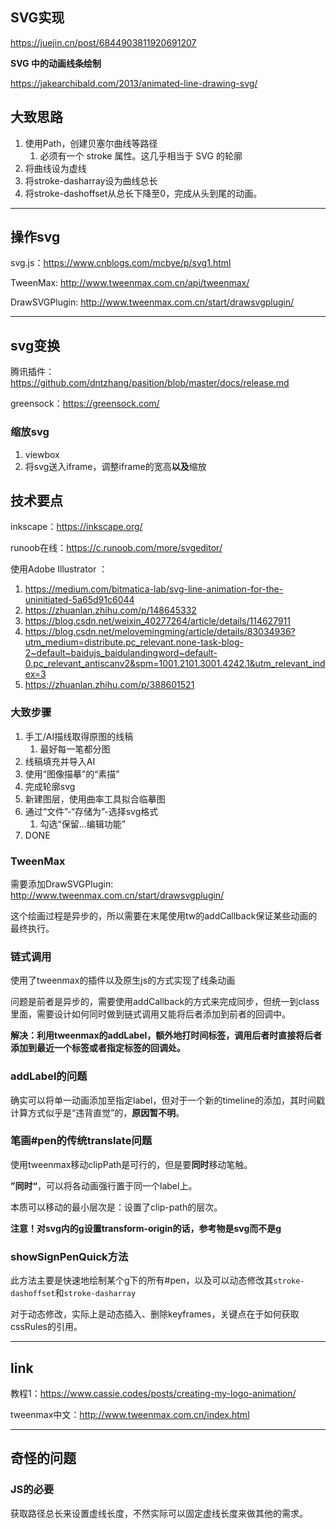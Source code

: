 ## SVG实现

https://juejin.cn/post/6844903811920691207

**SVG 中的动画线条绘制**

https://jakearchibald.com/2013/animated-line-drawing-svg/

## 大致思路

1. 使用Path，创建贝塞尔曲线等路径
    1. 必须有一个 stroke 属性。这几乎相当于 SVG 的轮廓
2. 将曲线设为虚线
3. 将stroke-dasharray设为曲线总长
4. 将stroke-dashoffset从总长下降至0，完成从头到尾的动画。



---

## 操作svg

svg.js：https://www.cnblogs.com/mcbye/p/svg1.html

TweenMax: http://www.tweenmax.com.cn/api/tweenmax/

DrawSVGPlugin: http://www.tweenmax.com.cn/start/drawsvgplugin/

---

## svg变换

腾讯插件：https://github.com/dntzhang/pasition/blob/master/docs/release.md

greensock：https://greensock.com/

### 缩放svg

1. viewbox
2. 将svg送入iframe，调整iframe的宽高**以及**缩放

## 技术要点

inkscape：https://inkscape.org/

runoob在线：https://c.runoob.com/more/svgeditor/

使用Adobe Illustrator ：

1. https://medium.com/bitmatica-lab/svg-line-animation-for-the-uninitiated-5a65d91c6044
2. https://zhuanlan.zhihu.com/p/148645332
3. https://blog.csdn.net/weixin_40277264/article/details/114627911
4. https://blog.csdn.net/melovemingming/article/details/83034936?utm_medium=distribute.pc_relevant.none-task-blog-2~default~baidujs_baidulandingword~default-0.pc_relevant_antiscanv2&spm=1001.2101.3001.4242.1&utm_relevant_index=3
5. https://zhuanlan.zhihu.com/p/388601521

### 大致步骤

1. 手工/AI描线取得原图的线稿
    1. 最好每一笔都分图
2. 线稿填充并导入AI
3. 使用“图像描摹”的“素描”
4. 完成轮廓svg
5. 新建图层，使用曲率工具拟合临摹图
6. 通过“文件”-“存储为”-选择svg格式
    1. 勾选“保留...编辑功能”
7. DONE

### TweenMax

需要添加DrawSVGPlugin: http://www.tweenmax.com.cn/start/drawsvgplugin/

这个绘画过程是异步的，所以需要在末尾使用tw的addCallback保证某些动画的最终执行。

### 链式调用

使用了tweenmax的插件以及原生js的方式实现了线条动画

问题是前者是异步的，需要使用addCallback的方式来完成同步，但统一到class里面，需要设计如何同时做到链式调用又能将后者添加到前者的回调中。

**解决：利用tweenmax的addLabel，额外地打时间标签，调用后者时直接将后者添加到最近一个标签或者指定标签的回调处。**

### addLabel的问题

确实可以将单一动画添加至指定label，但对于一个新的timeline的添加，其时间戳计算方式似乎是“违背直觉”的，**原因暂不明**。

### 笔画#pen的传统translate问题

使用tweenmax移动clipPath是可行的，但是要**同时**移动笔触。

**”同时“**，可以将各动画强行置于同一个label上。

本质可以移动的最小层次是：设置了clip-path的层次。

**注意！对svg内的g设置transform-origin的话，参考物是svg而不是g**

### showSignPenQuick方法

此方法主要是快速地绘制某个g下的所有#pen，以及可以动态修改其<code>stroke-dashoffset</code>和<code>stroke-dasharray</code>

对于动态修改，实际上是动态插入、删除keyframes，关键点在于如何获取cssRules的引用。

---

## link

教程1：https://www.cassie.codes/posts/creating-my-logo-animation/

tweenmax中文：http://www.tweenmax.com.cn/index.html

---

## 奇怪的问题

### JS的必要

获取路径总长来设置虚线长度，不然实际可以固定虚线长度来做其他的需求。


